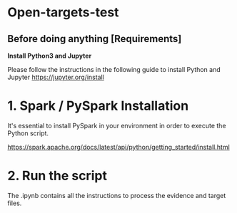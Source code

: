 # Open-targets-test

## Before doing anything [Requirements]

**Install Python3 and Jupyter**

Please follow the instructions in the following guide to install Python and Jupyter
https://jupyter.org/install


# 1. Spark / PySpark Installation

It's essential to install PySpark in your environment in order to execute the Python script.

https://spark.apache.org/docs/latest/api/python/getting_started/install.html

# 2. Run the script

The .ipynb contains all the instructions to process the evidence and target files.
